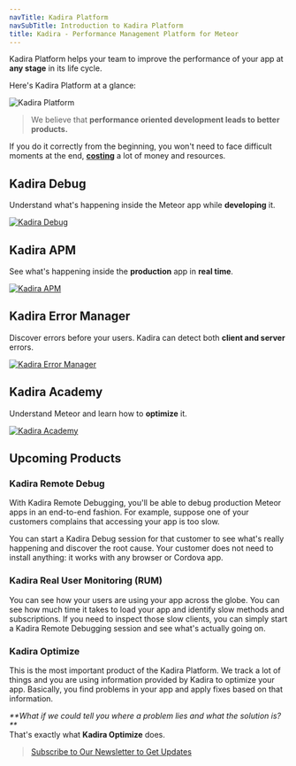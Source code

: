 ```yaml
---
navTitle: Kadira Platform
navSubTitle: Introduction to Kadira Platform
title: Kadira - Performance Management Platform for Meteor
---
```


Kadira Platform helps your team to improve the performance of your app at **any stage** in its life cycle. 

Here's Kadira Platform at a glance:

![Kadira Platform](https://cldup.com/yKMbqySHor.png)

> We believe that **performance oriented development leads to better products.**

If you do it correctly from the beginning, you won't need to face difficult moments at the end, <u>**costing**</u> a lot of money and resources.

## Kadira Debug

Understand what's happening inside the Meteor app while **developing** it.

[![Kadira Debug](https://cldup.com/k5sgeup6RG.png)](/platform/kadira-debug/overview)

## Kadira APM

See what's happening inside the **production** app in **real time**. 

[![Kadira APM](https://cldup.com/aUSCtHP9El.png)](/platform/kadira-apm/overview)


## Kadira Error Manager

Discover errors before your users. Kadira can detect both **client and server** errors.

[![Kadira Error Manager](https://cldup.com/cmusI88ZRp.png)](/platform/kadira-error-manager/overview)

## Kadira Academy

Understand Meteor and learn how to **optimize** it.

[![Kadira Academy](https://cldup.com/Ttru01osC4.png)](/platform/kadira-academy/overview)
## Upcoming Products

### Kadira Remote Debug

With Kadira Remote Debugging, you'll be able to debug production Meteor apps in an end-to-end fashion. For example, suppose one of your customers complains that accessing your app is too slow.

You can start a Kadira Debug session for that customer to see what's really happening and discover the root cause. Your customer does not need to install anything: it works with any browser or Cordova app.

### Kadira Real User Monitoring (RUM)

You can see how your users are using your app across the globe. You can see how much time it takes to load your app and identify slow methods and subscriptions. If you need to inspect those slow clients, you can simply start a Kadira Remote Debugging session and see what's actually going on.

### Kadira Optimize

This is the most important product of the Kadira Platform. We track a lot of things and you are using information provided by Kadira to optimize your app. Basically, you find problems in your app and apply fixes based on that information.

_**What if we could tell you where a problem lies and what the solution is? **_<br/>
That's exactly what **Kadira Optimize** does.

> [Subscribe to Our Newsletter to Get Updates](http://madmimi.com/signups/152102/join)